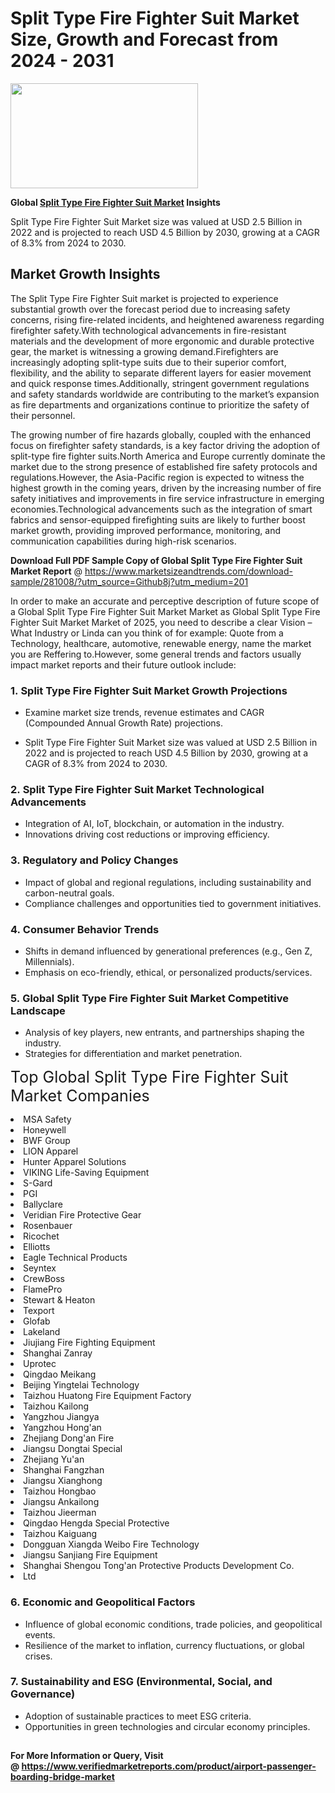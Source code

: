 <H1>Split Type Fire Fighter Suit Market Size, Growth and Forecast from 2024 - 2031</H1><img class="aligncenter size-medium wp-image-584254" src="https://thirdeyenews.in/wp-content/uploads/2024/09/Global-Market-Research-300x168.jpeg" alt="" width="300" height="168" /><p><strong>Global&nbsp;<a href="https://www.marketsizeandtrends.com/download-sample/281008/?utm_source=Github8j?utm_medium=201">Split Type Fire Fighter Suit Market</a> Insights</strong></p><p>Split Type Fire Fighter Suit Market size was valued at USD 2.5 Billion in 2022 and is projected to reach USD 4.5 Billion by 2030, growing at a CAGR of 8.3% from 2024 to 2030.</p><p><h2>Market Growth Insights</h2> <p>The Split Type Fire Fighter Suit market is projected to experience substantial growth over the forecast period due to increasing safety concerns, rising fire-related incidents, and heightened awareness regarding firefighter safety.With technological advancements in fire-resistant materials and the development of more ergonomic and durable protective gear, the market is witnessing a growing demand.Firefighters are increasingly adopting split-type suits due to their superior comfort, flexibility, and the ability to separate different layers for easier movement and quick response times.Additionally, stringent government regulations and safety standards worldwide are contributing to the market’s expansion as fire departments and organizations continue to prioritize the safety of their personnel.</p> <p>The growing number of fire hazards globally, coupled with the enhanced focus on firefighter safety standards, is a key factor driving the adoption of split-type fire fighter suits.North America and Europe currently dominate the market due to the strong presence of established fire safety protocols and regulations.However, the Asia-Pacific region is expected to witness the highest growth in the coming years, driven by the increasing number of fire safety initiatives and improvements in fire service infrastructure in emerging economies.Technological advancements such as the integration of smart fabrics and sensor-equipped firefighting suits are likely to further boost market growth, providing improved performance, monitoring, and communication capabilities during high-risk scenarios.<p><span class=""><strong>Download Full PDF Sample Copy of Global Split Type Fire Fighter Suit Market Report</strong> @ <a href="https://www.marketsizeandtrends.com/download-sample/281008/?utm_source=Github8j?utm_medium=201" target="_blank">https://www.marketsizeandtrends.com/download-sample/281008/?utm_source=Github8j?utm_medium=201</a></span></p><p>In order to make an accurate and perceptive description of future scope of a Global&nbsp;Split Type Fire Fighter Suit Market Market as Global&nbsp;Split Type Fire Fighter Suit Market Market of 2025, you need to describe a clear Vision &ndash; What Industry or Linda can you think of for example: Quote from a Technology, healthcare, automotive, renewable energy, name the market you are Reffering to.However, some general trends and factors usually impact market reports and their future outlook include:</p><h3>1.&nbsp;<strong>Split Type Fire Fighter Suit Market Growth Projections</strong></h3><ul><li>Examine market size trends, revenue estimates and CAGR (Compounded Annual Growth Rate) projections.</li><li><p>Split Type Fire Fighter Suit Market size was valued at USD 2.5 Billion in 2022 and is projected to reach USD 4.5 Billion by 2030, growing at a CAGR of 8.3% from 2024 to 2030.</p></li></ul><h3>2.&nbsp;<strong>Split Type Fire Fighter Suit Market Technological Advancements</strong></h3><ul><li>Integration of AI, IoT, blockchain, or automation in the industry.</li><li>Innovations driving cost reductions or improving efficiency.</li></ul><h3>3.&nbsp;<strong>Regulatory and Policy Changes</strong></h3><ul><li>Impact of global and regional regulations, including sustainability and carbon-neutral goals.</li><li>Compliance challenges and opportunities tied to government initiatives.</li></ul><h3>4.&nbsp;<strong>Consumer Behavior Trends</strong></h3><ul><li>Shifts in demand influenced by generational preferences (e.g., Gen Z, Millennials).</li><li>Emphasis on eco-friendly, ethical, or personalized products/services.</li></ul><h3>5.&nbsp;<strong>Global Split Type Fire Fighter Suit Market Competitive Landscape</strong></h3><ul><li>Analysis of key players, new entrants, and partnerships shaping the industry.</li><li>Strategies for differentiation and market penetration.</li></ul><p data-pm-slice="1 1 []"><span style="color: inherit; font-family: inherit; font-size: 25px;">Top Global Split Type Fire Fighter Suit Market Companies</span></p><div class="" data-test-id=""><p><li>MSA Safety</li><li> Honeywell</li><li> BWF Group</li><li> LION Apparel</li><li> Hunter Apparel Solutions</li><li> VIKING Life-Saving Equipment</li><li> S-Gard</li><li> PGI</li><li> Ballyclare</li><li> Veridian Fire Protective Gear</li><li> Rosenbauer</li><li> Ricochet</li><li> Elliotts</li><li> Eagle Technical Products</li><li> Seyntex</li><li> CrewBoss</li><li> FlamePro</li><li> Stewart & Heaton</li><li> Texport</li><li> Glofab</li><li> Lakeland</li><li> Jiujiang Fire Fighting Equipment</li><li> Shanghai Zanray</li><li> Uprotec</li><li> Qingdao Meikang</li><li> Beijing Yingtelai Technology</li><li> Taizhou Huatong Fire Equipment Factory</li><li> Taizhou Kailong</li><li> Yangzhou Jiangya</li><li> Yangzhou Hong'an</li><li> Zhejiang Dong'an Fire</li><li> Jiangsu Dongtai Special</li><li> Zhejiang Yu'an</li><li> Shanghai Fangzhan</li><li> Jiangsu Xianghong</li><li> Taizhou Hongbao</li><li> Jiangsu Ankailong</li><li> Taizhou Jieerman</li><li> Qingdao Hengda Special Protective</li><li> Taizhou Kaiguang</li><li> Dongguan Xiangda Weibo Fire Technology</li><li> Jiangsu Sanjiang Fire Equipment</li><li> Shanghai Shengou Tong'an Protective Products Development Co.</li><li> Ltd</li></p></div><h3>6.&nbsp;<strong>Economic and Geopolitical Factors</strong></h3><ul><li>Influence of global economic conditions, trade policies, and geopolitical events.</li><li>Resilience of the market to inflation, currency fluctuations, or global crises.</li></ul><h3>7.&nbsp;<strong>Sustainability and ESG (Environmental, Social, and Governance)</strong></h3><ul><li>Adoption of sustainable practices to meet ESG criteria.</li><li>Opportunities in green technologies and circular economy principles.</li></ul><h2><strong style="font-size: 14px;">For More Information or Query, Visit @&nbsp;</strong><a style="background-color: #ffffff; font-size: 14px;" href="https://www.marketsizeandtrends.com/report/split-type-fire-fighter-suit-market/" target="_blank">https://www.verifiedmarketreports.com/product/airport-passenger-boarding-bridge-market</a></h2>